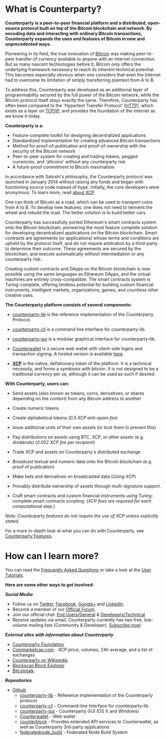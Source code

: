 ﻿What is Counterparty?
=====================

**Counterparty is a peer-to-peer financial platform and a distributed, open-source protocol built on top of the Bitcoin blockchain and network. By encoding data and interacting with ordinary Bitcoin transactions, Counterparty expands the uses and features of Bitcoin in new and unprecedented ways.**

Pioneering in its field, the true innovation of [Bitcoin](http://en.wikipedia.org/wiki/Bitcoin) was making peer-to-peer transfer of currency available to anyone with an internet connection. But as many nascent technologies before it, Bitcoin only offers the underlying framework necessary to reach its inherent technical potential. This becomes especially obvious when one considers that even the Internet had to overcome its limitation of simply transferring plaintext from A to B. 

To address this, Counterparty was developed as an additional layer of programmability secured by the full power of the Bitcoin network, while the Bitcoin protocol itself stays exactly the same. Therefore, Counterparty has often been compared to the 'Hypertext Transfer Protocol' ([HTTP](http://en.wikipedia.org/wiki/Hypertext_Transfer_Protocol)), which exists as a layer on [TCP/IP](http://en.wikipedia.org/wiki/Internet_protocol_suite), and provides the foundation of the internet as we know it today. 

**Counterparty is a:**

* Feature-complete toolkit for designing decentralized applications
* Standardized implementation for creating advanced Bitcoin transactions 
* Method for proof-of-publication and proof-of-ownership with the security of the Bitcoin network
* Peer-to-peer system for creating and trading tokens, pegged currencies, and 'altcoins' without any counterparty risk
* A future-proof commitment to Bitcoin maximalism

In accordance with Satoshi's philosophy, the Counterparty protocol was launched in January 2014 without raising any funds and began with functioning source code instead of hype. Initially, the core developers were anonymous. To learn more, read [about XCP](about_xcp.md).

One can think of Bitcoin as a road, which can be used to transport coins from A to B. To develop new features, one does not need to reinvent the wheel and rebuild the road. The better solution is to build better cars.

Counterparty has successfully ported Ethereum's smart contracts system onto the Bitcoin blockchain, pioneering the most feature complete solution for developing decentralized applications on the Bitcoin blockchain. Smart contracts are agreements (or applications) whose terms and conditions are upheld by the protocol itself, and do not require arbitration by a third-party to determine their outcome. These agreements are secured by the blockchain, and execute automatically without intermediation or any counterparty risk. 

Creating custom contracts and DApps on the Bitcoin blockchain is now possible using the same languages as Ethereum DApps, and the virtual machines are entirely cross-compatible. The smart contracts system is Turing-complete, offering limitless potential for building custom financial instruments, intelligent markets, organizations, games, and countless other creative uses. 

**The Counterparty platform consists of several components:**

* [counterparty-lib][] is the reference implementation of the Counterparty Protocol.

* [counterparty-cli][] is a command line interface for counterparty-lib.

* [counterparty-gui][] is a modular graphical interface for counterparty-lib.

* [Counterwallet][] is a secure web wallet with client-side logins and transaction signing. A hosted version is available [here](http://counterwallet.io).

* **[XCP](about_xcp.md)** is the native, deflationary token of the platform. It is a technical necessity, and forms a symbiosis with bitcoin. It is not designed to be a traditional currency per se, although it can be used as such if desired.  

**With Counterparty, users can:**

* Send assets (also known as tokens, coins, derivatives, or shares depending on the context) from any Bitcoin address to another

* Create numeric tokens 

* Create alphabetical tokens (_0.5 XCP anti-spam fee_)

* Issue additional units of their own assets (or lock them to prevent this)

* Pay distributions on assets using BTC, XCP, or other assets (e.g. dividends) (_0.002 XCP fee per recipient_)

* Trade XCP and assets on Counterparty's distributed exchange

* Broadcast textual and numeric data onto the Bitcoin blockchain (e.g. proof of publication)

* Make bets and derivatives on broadcasted data (_Using XCP_)

* Provably distribute ownership of assets through multi-signature support.

* Craft smart contracts and custom financial instruments using Turing-complete smart contracts scripting. (_XCP fees are required for each computational step._)

_Note: Counterparty features do not require the use of XCP unless explicitly stated._

For a more in-depth look at what you can do with Counterparty, see [Counterparty Features](counterparty_features.md).

How can I learn more?
=====================

You can read the [Frequently Asked Questions](FAQ.md) or take a look at the [User Tutorials](/Tutorials/User_Tutorials/counterwallet_manual.md). 

**Here are some other ways to get involved:**

***Social Media***

-   Follow us on [Twitter][], [Facebook][], [Google+][] and
[LinkedIn][].
-   Become a member of our [Official Forum](https://forums.counterparty.io/).
-   Join our official chat: [End Users/General][] & [Developers/Technical][]
-   Receive updates via email: Counterparty currently has two free,
low-volume mailing lists (Community & Developer). [Subscribe
now!][]

***External sites with information about Counterparty***

-   [Counterparty Foundation](http://counterpartyfoundation.org)
-   [Coinmarketcap.com][] - XCP price, volumes, 24h average, and a list of exchanges
-   [Counterparty on Wikipedia][]
-   [Blockscan Block Explorer](http://blockscan.com)
-   [Bitcointalk](https://bitcointalk.org/index.php?topic=3957610).

  [Twitter]: https://twitter.com/CounterpartyXCP
  [Facebook]: https://www.facebook.com/CounterpartyXCP
  [Google+]: https://plus.google.com/u/0/b/116178666129262850551/+CounterpartyIoXCP/posts
  [LinkedIn]: https://www.linkedin.com/company/3644957
  [End Users/General]: http://gitter.im/CounterpartyXCP/General
  [Developers/Technical]: http://gitter.im/CounterpartyXCP/Technical
  [Subscribe now!]: http://counterparty.us9.list-manage.com/subscribe/post?u=670b494916e05d6d2cfaa5206&id=cdae97fc90
  [Coinmarketcap.com]: http://coinmarketcap.com/currencies/counterparty/
  [Counterparty on Wikipedia]: https://en.wikipedia.org/wiki/Counterparty_(technology)


***Repositories***

-   [Github][]
    -   [counterparty-lib][] - Reference implementation of the Counterparty protocol
    -   [counterparty-cli][] - Command-line Interface for counterparty-lib
    -   [counterparty-gui][] - Counterparty GUI (OS X and Windows)
    -   [Counterwallet][] - Web wallet
    -   [counterblock][] - Provides extended API services to Counterwallet, as well as Counterparty 3rd-party applications
    -   [federatednode_build](https://github.com/CounterpartyXCP/federatednode_build) - Federated Node Build System

[Github]: https://github.com/CounterpartyXCP
[counterparty-lib]: https://github.com/CounterpartyXCP/counterpartyd
[counterparty-cli]: https://github.com/CounterpartyXCP/counterparty-cli
[counterparty-gui]: https://github.com/CounterpartyXCP/counterparty-gui
[counterblock]: https://github.com/CounterpartyXCP/counterblock
[Counterwallet]: https://github.com/CounterpartyXCP/counterwallet
